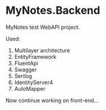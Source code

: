 # MyNotes.Backend

MyNotes test WebAPI project.

Used:
1. Multilayer architecture
2. EntityFramework
3. FluentApi
4. Swagger
5. Serilog
6. IdentityServer4
7. AutoMapper

Now continue working on front-end...
